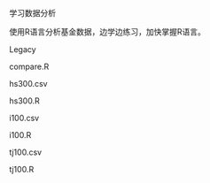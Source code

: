 学习数据分析

使用R语言分析基金数据，边学边练习，加快掌握R语言。

Legacy

compare.R

hs300.csv

hs300.R

i100.csv

i100.R

tj100.csv

tj100.R
